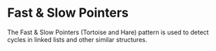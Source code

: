 # Fast & Slow Pointers

The Fast & Slow Pointers (Tortoise and Hare) pattern is used to detect cycles in linked lists and other similar structures.


